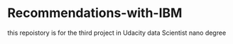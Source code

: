 # Recommendations-with-IBM
this repoistory is for the third project in Udacity data Scientist nano degree
